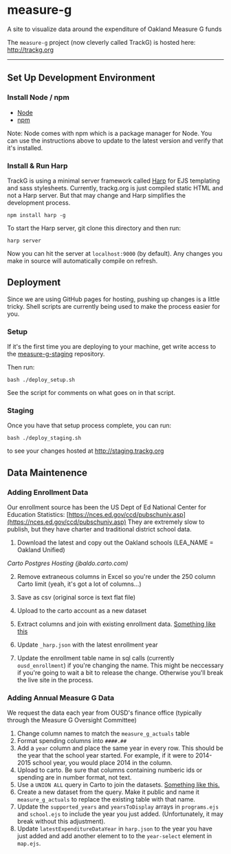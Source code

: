 # measure-g
A site to visualize data around the expenditure of Oakland Measure G funds

The ```measure-g``` project (now cleverly called TrackG) is hosted here: http://trackg.org

---
## Set Up Development Environment

### Install Node / npm

-  [Node](http://nodejs.org/download/)
-  [npm](https://docs.npmjs.com/getting-started/installing-node)

Note: Node comes with npm which is a package manager for Node. You can use the instructions above to update to the latest version and verify that it's installed.


### Install & Run Harp

TrackG is using a minimal server framework called [Harp](http://harpjs.com/) for EJS templating and sass stylesheets. Currently, trackg.org is just compiled static HTML and not a Harp server. But that may change and Harp simplifies the development process.

```
npm install harp -g
```
To start the Harp server, git clone this directory and then run:
```
harp server
```
Now you can hit the server at ```localhost:9000``` (by default). Any changes you make in source will automatically compile on refresh.

## Deployment
Since we are using GitHub pages for hosting, pushing up changes is a little tricky. Shell scripts are currently being used to make the process easier for you.

### Setup

If it's the first time you are deploying to your machine, get write access to the [measure-g-staging](https://github.com/openoakland/measure-g-staging) repository.

Then run:
```
bash ./deploy_setup.sh
```
See the script for comments on what goes on in that script.

### Staging
Once you have that setup process complete, you can run:
```
bash ./deploy_staging.sh
```
to see your changes hosted at http://staging.trackg.org

## Data Maintenence

### Adding Enrollment Data

Our enrollment source has been the US Dept of Ed National Center for Education Statistics: [https://nces.ed.gov/ccd/pubschuniv.asp](https://nces.ed.gov/ccd/pubschuniv.asp) They are extremely slow to publish, but they have charter and traditional district school data.

1. Download the latest and copy out the Oakland schools (LEA_NAME = Oakland Unified)

*Carto Postgres Hosting (jbaldo.carto.com)*

2. Remove extraneous columns in Excel so you're under the 250 column Carto limit (yeah, it's got a lot of columns...)
3. Save as csv (original sorce is text flat file)
4. Upload to the carto account as a new dataset
5. Extract columns and join with existing enrollment data. [Something like this](https://github.com/openoakland/measure-g/issues/58)

6. Update `_harp.json` with the latest enrollment year
7. Update the enrollment table name in sql calls (currently `ousd_enrollment`) if you're changing the name. This might be neccessary if you're going to wait a bit to release the change. Otherwise you'll break the live site in the process.

### Adding Annual Measure G Data

We request the data each year from OUSD's finance office (typically through the Measure G Oversight Committee)

1. Change column names to match the `measure_g_actuals` table
2. Format spending columns into `####.##`
3. Add a `year` column and place the same year in every row. This should be the year that the school year started. For example, if it were to 2014-2015 school year, you would place 2014 in the column.
4. Upload to carto. Be sure that columns containing numberic ids or spending are in number format, not text.
5. Use a `UNION ALL` query in Carto to join the datasets. [Something like this.](https://github.com/openoakland/measure-g/issues/63)
6. Create a new dataset from the query. Make it public and name it `measure_g_actuals` to replace the existing table with that name.
7. Update the `supported_years` and `yearsToDisplay` arrays in `programs.ejs` and `school.ejs` to include the year you just added. (Unfortunately, it may break without this adjustment).
8. Update `latestExpenditureDataYear` in `harp.json` to the year you have just added and add another element to to the `year-select` element in `map.ejs`.
